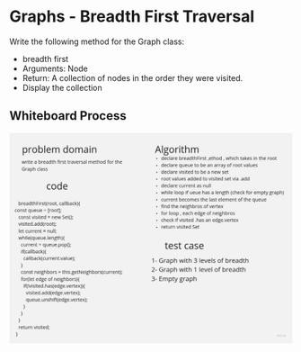 # Graphs - Breadth First Traversal

Write the following method for the Graph class:

- breadth first
- Arguments: Node
- Return: A collection of nodes in the order they were visited.
- Display the collection

## Whiteboard Process

![Whiteboard](./Untitled%20(23).jpg)